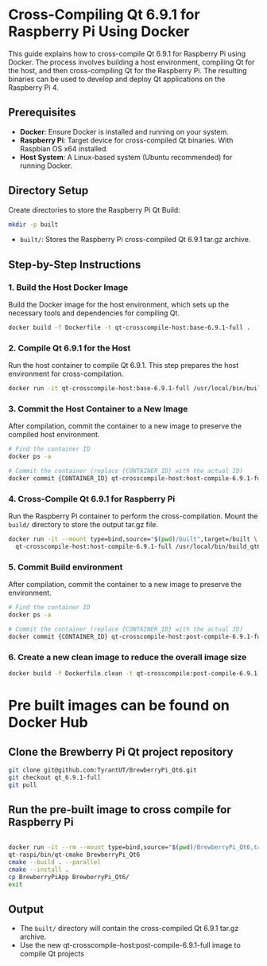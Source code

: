 # Cross-Compiling Qt 6.9.1 for Raspberry Pi Using Docker

This guide explains how to cross-compile Qt 6.9.1 for Raspberry Pi using Docker. The process involves building a host environment, compiling Qt for the host, and then cross-compiling Qt for the Raspberry Pi. The resulting binaries can be used to develop and deploy Qt applications on the Raspberry Pi 4.

## Prerequisites

- **Docker**: Ensure Docker is installed and running on your system.
- **Raspberry Pi**: Target device for cross-compiled Qt binaries. With Raspbian OS x64 installed.
- **Host System**: A Linux-based system (Ubuntu recommended) for running Docker.

## Directory Setup

Create directories to store the Raspberry Pi Qt Build:
```bash
mkdir -p built
```
- `built/`: Stores the Raspberry Pi cross-compiled Qt 6.9.1 tar.gz archive.

## Step-by-Step Instructions

### 1. Build the Host Docker Image

Build the Docker image for the host environment, which sets up the necessary tools and dependencies for compiling Qt.

```bash
docker build -f Dockerfile -t qt-crosscompile-host:base-6.9.1-full .
```

### 2. Compile Qt 6.9.1 for the Host

Run the host container to compile Qt 6.9.1. This step prepares the host environment for cross-compilation.

```bash
docker run -it qt-crosscompile-host:base-6.9.1-full /usr/local/bin/build_qt6Host.sh
```

### 3. Commit the Host Container to a New Image

After compilation, commit the container to a new image to preserve the compiled host environment.

```bash
# Find the container ID
docker ps -a

# Commit the container (replace {CONTAINER_ID} with the actual ID)
docker commit {CONTAINER_ID} qt-crosscompile-host:host-compile-6.9.1-full
```

### 4. Cross-Compile Qt 6.9.1 for Raspberry Pi

Run the Raspberry Pi container to perform the cross-compilation. Mount the `build/` directory to store the output tar.gz file.

```bash
docker run -it --mount type=bind,source="$(pwd)/built",target=/built \
  qt-crosscompile-host:host-compile-6.9.1-full /usr/local/bin/build_qt6Rpi.sh
```

### 5. Commit Build environment

After compilation, commit the container to a new image to preserve the environment.
```bash
# Find the container ID
docker ps -a

# Commit the container (replace {CONTAINER_ID} with the actual ID)
docker commit {CONTAINER_ID} qt-crosscompile-host:post-compile-6.9.1-full
```

### 6. Create a new clean image to reduce the overall image size
```bash
docker build -f Dockerfile.clean -t qt-crosscompile:post-compile-6.9.1-full-clean
```

# Pre built images can be found on Docker Hub
## Clone the Brewberry Pi Qt project repository
```bash
git clone git@github.com:TyrantUT/BrewberryPi_Qt6.git
git checkout qt_6.9.1-full
git pull
```

## Run the pre-built image to cross compile for Raspberry Pi
```bash

docker run -it --rm --mount type=bind,source="$(pwd)/BrewberryPi_Qt6,target=/build/BrewberryPi_Qt6" tyrantut/qt-crosscompile:post-compile-6.9.1-full-clean /bin/bash
qt-raspi/bin/qt-cmake BrewberryPi_Qt6
cmake --build . --parallel
cmake --install .
cp BrewberryPiApp BrewberryPi_Qt6/
exit
```

## Output

- The `built/` directory will contain the cross-compiled Qt 6.9.1 tar.gz archive.
- Use the new qt-crosscompile-host:post-compile-6.9.1-full image to compile Qt projects
